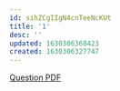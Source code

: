 ```yaml
---
id: sihZCgIIgN4cnTeeNcKUt
title: '1'
desc: ''
updated: 1630306368423
created: 1630306327747
---
```


[Question PDF](https://lms.ahduni.edu.in/pluginfile.php/165719/mod_assign/introattachment/0/Assignment%201%20ENR305%20Sensors%2C%20instruments%20and%20Experimentation.pdf)

